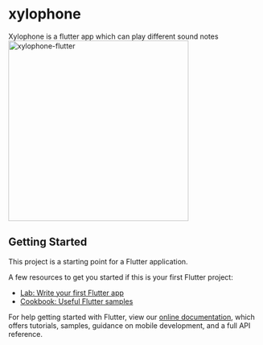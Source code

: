 # xylophone

Xylophone is a flutter app which can play different sound notes
<img width="358" alt="xylophone-flutter" src="https://user-images.githubusercontent.com/43815519/124586219-d0c35680-de73-11eb-8e46-c90083f3fdac.png">


## Getting Started

This project is a starting point for a Flutter application.

A few resources to get you started if this is your first Flutter project:

- [Lab: Write your first Flutter app](https://flutter.dev/docs/get-started/codelab)
- [Cookbook: Useful Flutter samples](https://flutter.dev/docs/cookbook)

For help getting started with Flutter, view our
[online documentation](https://flutter.dev/docs), which offers tutorials,
samples, guidance on mobile development, and a full API reference.
